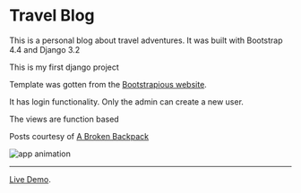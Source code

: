 # Travel Blog

<p>This is a personal blog about travel adventures. It was built with Bootstrap 4.4 and Django 3.2</p>
<p>This is my first django project</p>
Template was gotten from the <a href="https://bootstrapious.com/" _blank="true">Bootstrapious website</a>.
<p>It has login functionality. Only the admin can create a new user.</p>
<p>The views are function based</p>
<p>Posts courtesy of <a href="https://abrokenbackpack.com/">A Broken Backpack</a></p>

<img src='/home/hussain/Downloads/globetrotters-animated.gif' alt='app animation' />

<hr>

<a href='https://globetrotter-adventures.herokuapp.com/'>Live Demo</a>.
